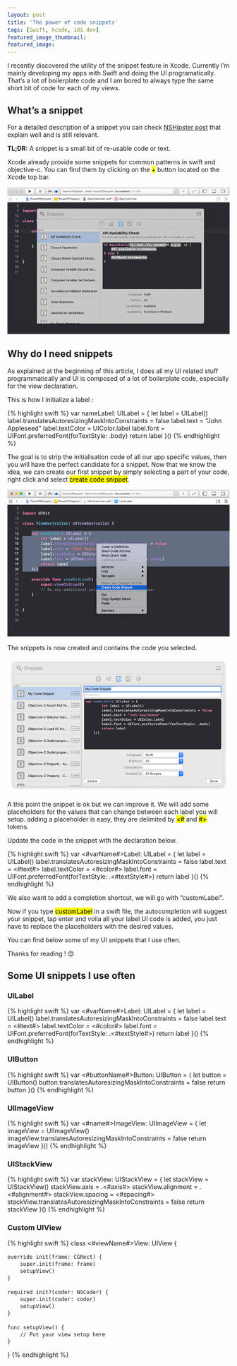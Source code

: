 ```yaml
---
layout: post
title: 'The power of code snippets'
tags: [Swift, Xcode, iOS dev]
featured_image_thumbnail: 
featured_image: 
---
```


I recently discovered the utility of the snippet feature in Xcode. Currently I’m mainly developing my apps with Swift and doing the UI programatically. That’s a lot of boilerplate code and I am bored to always type the same short bit of code for each of my views.

## What’s a snippet

For a detailed description of a snippet you can check [NSHipster post](https://nshipster.com/xcode-snippets/) that explain well and is still relevant.

**TL;DR:** A snippet is a small bit of re-usable code or text.

Xcode already provide some snippets for common patterns in swift and objective-c. You can find them by clicking on the <mark>+</mark> button located on the Xcode top bar. 

![snippets-1](assets/images/posts/2020/snippets-1.png)


## Why do I need snippets

As explained at the beginning of this article, I does all my UI related stuff programmatically and UI is composed of a lot of boilerplate code, especially for the view declaration.

This is how I initialize a label : 

{% highlight swift %}
    var nameLabel: UILabel = {
        let label = UILabel()
        label.translatesAutoresizingMaskIntoConstraints = false
        label.text = "John Appleseed"
        label.textColor = UIColor.label
        label.font = UIFont.preferredFont(forTextStyle: .body)
        return label
    }()
{% endhighlight %}

The goal is to strip the initialisation code of all our app specific values, then you will have the perfect candidate for a snippet. Now that we know the idea, we can create our first snippet by simply selecting a part of your code, right click and select <mark>create code snippet</mark>.

![snippets-2](assets/images/posts/2020/snippets-2.png)

The snippets is now created and contains the code you selected.

![snippets-3](assets/images/posts/2020/snippets-3.png)

A this point the snippet is ok but we can improve it. We will add some placeholders for the values that can change between each label you will setup. adding a placeholder is easy, they are delimited by <mark><#</mark> and <mark>#></mark> tokens.

Update the code in the snippet with the declaration below.

{% highlight swift %}
    var <#varName#>Label: UILabel = {
        let label = UILabel()
        label.translatesAutoresizingMaskIntoConstraints = false
        label.text = <#text#>
        label.textColor = <#color#>
        label.font = UIFont.preferredFont(forTextStyle: .<#textStyle#>)
        return label
    }()
{% endhighlight %}

We also want to add a completion shortcut, we will go with “customLabel”.

Now if you type <mark>customLabel</mark> in a swift file, the autocompletion will suggest your snippet, tap enter and voila all your label UI code is added, you just have to replace the placeholders with the desired values.

You can find below some of my UI snippets that I use often.

Thanks for reading ! 😊

## Some UI snippets I use often

### UILabel

{% highlight swift %}
    var <#varName#>Label: UILabel = {
        let label = UILabel()
        label.translatesAutoresizingMaskIntoConstraints = false
        label.text = <#text#>
        label.textColor = <#color#>
        label.font = UIFont.preferredFont(forTextStyle: .<#textStyle#>)
        return label
    }()
{% endhighlight %}

### UIButton

{% highlight swift %}
    var <#buttonName#>Button: UIButton = {
        let button = UIButton()
        button.translatesAutoresizingMaskIntoConstraints = false
        return button
    }()
{% endhighlight %}

### UIImageView

{% highlight swift %}
    var <#name#>ImageView: UIImageView = {
        let imageView = UIImageView()
        imageView.translatesAutoresizingMaskIntoConstraints = false
        return imageView
    }()
{% endhighlight %}

### UIStackView

{% highlight swift %}
    var stackView: UIStackView = {
        let stackView = UIStackView()
        stackView.axis = .<#axis#>
        stackView.alignment = .<#alignment#>
        stackView.spacing = <#spacing#>
        stackView.translatesAutoresizingMaskIntoConstraints = false
        return stackView
    }()
{% endhighlight %}

### Custom UIView

{% highlight swift %}
class <#viewName#>View: UIView {
    
    override init(frame: CGRect) {
        super.init(frame: frame)
        setupView()
    }
    
    required init?(coder: NSCoder) {
        super.init(coder: coder)
        setupView()
    }
    
    func setupView() {
        // Put your view setup here
    }
    
}
{% endhighlight %}
